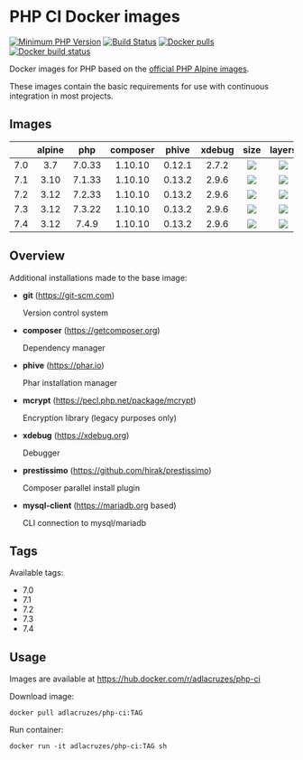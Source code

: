# PHP CI Docker images

[![Minimum PHP Version](https://img.shields.io/badge/php-%3E%3D%207.0-8892BF.svg?style=square)](https://php.net/)
[![Build Status](https://travis-ci.org/adlacruzes/php-ci-docker.svg?branch=master)](https://travis-ci.org/adlacruzes/php-ci-docker)
[![Docker pulls](https://img.shields.io/docker/pulls/adlacruzes/php-ci?style=square)](https://hub.docker.com/r/adlacruzes/php-ci)
[![Docker build status](https://img.shields.io/docker/cloud/build/adlacruzes/php-ci?style=square)](https://hub.docker.com/r/adlacruzes/php-ci/builds)

Docker images for PHP based on the [official PHP Alpine images](https://hub.docker.com/r/_/php/).

These images contain the basic requirements for use with continuous integration in most projects.

## Images

|     | alpine | php    | composer | phive  | xdebug | size                                                                | layers
| --- | :---:  | :---:  | :---:    | :---:  | :---:  | :---:                                                               | :---:
| 7.0 | 3.7    | 7.0.33 | 1.10.10  | 0.12.1 | 2.7.2  | ![](https://img.shields.io/docker/image-size/adlacruzes/php-ci/7.0?style=square) | ![](https://img.shields.io/microbadger/layers/adlacruzes/php-ci/7.0?style=square)
| 7.1 | 3.10   | 7.1.33 | 1.10.10  | 0.13.2 | 2.9.6  | ![](https://img.shields.io/docker/image-size/adlacruzes/php-ci/7.1?style=square) | ![](https://img.shields.io/microbadger/layers/adlacruzes/php-ci/7.1?style=square)
| 7.2 | 3.12   | 7.2.33 | 1.10.10  | 0.13.2 | 2.9.6  | ![](https://img.shields.io/docker/image-size/adlacruzes/php-ci/7.2?style=square) | ![](https://img.shields.io/microbadger/layers/adlacruzes/php-ci/7.2?style=square)
| 7.3 | 3.12   | 7.3.22 | 1.10.10  | 0.13.2 | 2.9.6  | ![](https://img.shields.io/docker/image-size/adlacruzes/php-ci/7.3?style=square) | ![](https://img.shields.io/microbadger/layers/adlacruzes/php-ci/7.3?style=square)
| 7.4 | 3.12   | 7.4.9  | 1.10.10  | 0.13.2 | 2.9.6  | ![](https://img.shields.io/docker/image-size/adlacruzes/php-ci/7.4?style=square) | ![](https://img.shields.io/microbadger/layers/adlacruzes/php-ci/7.4?style=square)

## Overview

Additional installations made to the base image:

* **git** (https://git-scm.com) 
    
    Version control system

* **composer** (https://getcomposer.org) 
    
    Dependency manager

* **phive** (https://phar.io) 
    
    Phar installation manager

* **mcrypt** (https://pecl.php.net/package/mcrypt) 
    
    Encryption library (legacy purposes only)

* **xdebug** (https://xdebug.org) 
    
    Debugger

* **prestissimo** (https://github.com/hirak/prestissimo) 
    
    Composer parallel install plugin

* **mysql-client** (https://mariadb.org based)
    
    CLI connection to mysql/mariadb

## Tags

Available tags:

* 7.0
* 7.1
* 7.2
* 7.3
* 7.4

## Usage

Images are available at https://hub.docker.com/r/adlacruzes/php-ci

Download image:

```
docker pull adlacruzes/php-ci:TAG
```

Run container:

```
docker run -it adlacruzes/php-ci:TAG sh
```
